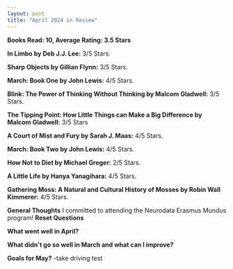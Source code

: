 ```yaml
---
layout: post
title: "April 2024 in Review"
---
```


**Books Read: 10, Average Rating: 3.5 Stars**

**In Limbo by Deb J.J. Lee:**  3/5 Stars.

**Sharp Objects by Gillian Flynn:**  3/5 Stars. 

**March: Book One by John Lewis:** 4/5 Stars. 

**Blink: The Power of Thinking Without Thinking by Malcom Gladwell:** 3/5 Stars.

**The Tipping Point: How Little Things can Make a Big Difference by Malcom Gladwell:** 3/5 Stars

**A Court of Mist and Fury by Sarah J. Maas:** 4/5 Stars.

**March: Book Two by John Lewis:** 4/5 Stars.

**How Not to Diet by Michael Greger:** 2/5 Stars.

**A Little Life by Hanya Yanagihara:** 4/5 Stars.

**Gathering Moss: A Natural and Cultural History of Mosses by Robin Wall Kimmerer:** 4/5 Stars.


**General Thoughts**
I committed to attending the Neurodata Erasmus Mundus program!
**Reset Questions**

**What went well in April?**

**What didn't go so well in March and what can I improve?**

**Goals for May?**
-take driving test


